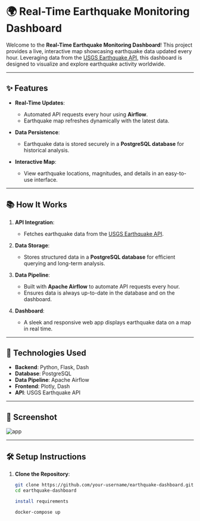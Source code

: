 # 🌍 Real-Time Earthquake Monitoring Dashboard

Welcome to the **Real-Time Earthquake Monitoring Dashboard**! This project provides a live, interactive map showcasing earthquake data updated every hour. Leveraging data from the [USGS Earthquake API](https://earthquake.usgs.gov), this dashboard is designed to visualize and explore earthquake activity worldwide.

---

## ✨ Features

- **Real-Time Updates**: 
  - Automated API requests every hour using **Airflow**.
  - Earthquake map refreshes dynamically with the latest data.

- **Data Persistence**:
  - Earthquake data is stored securely in a **PostgreSQL database** for historical analysis.

- **Interactive Map**:
  - View earthquake locations, magnitudes, and details in an easy-to-use interface.

---

## 📚 How It Works

1. **API Integration**:
   - Fetches earthquake data from the [USGS Earthquake API](https://earthquake.usgs.gov).

2. **Data Storage**:
   - Stores structured data in a **PostgreSQL database** for efficient querying and long-term analysis.

3. **Data Pipeline**:
   - Built with **Apache Airflow** to automate API requests every hour.
   - Ensures data is always up-to-date in the database and on the dashboard.

4. **Dashboard**:
   - A sleek and responsive web app displays earthquake data on a map in real time.

---

## 🚀 Technologies Used

- **Backend**: Python, Flask, Dash
- **Database**: PostgreSQL
- **Data Pipeline**: Apache Airflow
- **Frontend**: Plotly, Dash
- **API**: USGS Earthquake API

---

## 📸 Screenshot


![app](https://github.com/user-attachments/assets/3db2a430-279b-45ef-abfe-1ff5e76af55f)


---

## 🛠️ Setup Instructions

1. **Clone the Repository**:
   ```bash
   git clone https://github.com/your-username/earthquake-dashboard.git
   cd earthquake-dashboard

   install requirements 
   
   docker-compose up

